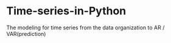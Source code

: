 # Time-series-in-Python
The modeling for time series from the data organization to AR / VAR(prediction)
